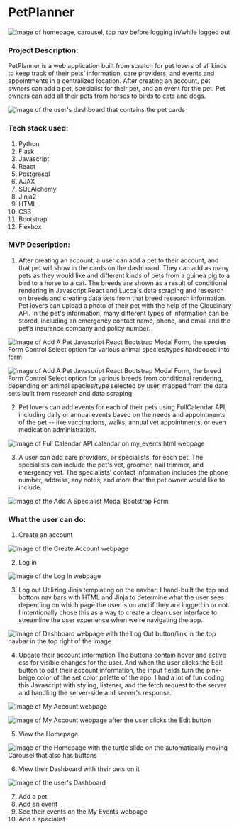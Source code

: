 # PetPlanner

![Image of homepage, carousel, top nav before logging in/while logged out](/static/images/Readme_Markdown/petplanner_Homepage_Horse.png)

### Project Description: 
PetPlanner is a web application built from scratch for pet lovers of all kinds to keep track of their pets’ information, care providers, and events and appointments in a centralized location. After creating an account, pet owners can add a pet, specialist for their pet, and an event for the pet. Pet owners can add all their pets from horses to birds to cats and dogs.

![Image of the user's dashboard that contains the pet cards](/static/images/Readme_Markdown/petplanner_Dashboard.png)

### Tech stack used: 
1. Python
2. Flask
3. Javascript
4. React 
5. Postgresql 
6. AJAX
7. SQLAlchemy
8. Jinja2
9. HTML 
10. CSS
11. Bootstrap
12. Flexbox 

### MVP Description: 
1. After creating an account, a user can add a pet to their account, and that pet will show in the cards on the dashboard. They can add as many pets as they would like and different kinds of pets from a guinea pig to a bird to a horse to a cat. The breeds are shown as a result of conditional rendering in Javascript React and Lucca's data scraping and research on breeds and creating data sets from that breed research information. Pet lovers can upload a photo of their pet with the help of the Cloudinary API. In the pet's information, many different types of information can be stored, including an emergency contact name, phone, and email and the pet's insurance company and policy number. 

![Image of Add A Pet Javascript React Bootstrap Modal Form, the species Form Control Select option for various animal species/types hardcoded into form](/static/images/Readme_Markdown/petplanner_Add_A_Pet_Modal_species.png)

![Image of Add A Pet Javascript React Bootstrap Modal Form, the breed Form Control Select option for various breeds from conditional rendering, depending on animal species/type selected by user, mapped from the data sets built from research and data scraping](/static/images/Readme_Markdown/petplanner_Add_A_Pet_Modal_breeds.png)

2. Pet lovers can add events for each of their pets using FullCalendar API, including daily or annual events based on the needs and appointments of the pet -- like vaccinations, walks, annual vet appointments, or even medication administration. 

![Image of Full Calendar API calendar on my_events.html webpage](/static/images/Readme_Markdown/petplanner_Custom_Full_Calendar_API.png)

3. A user can add care providers, or specialists, for each pet. The specialists can include the pet's vet, groomer, nail trimmer, and emergency vet.  The specialists' contact information includes the phone number, address, any notes, and more that the pet owner would like to include.

![Image of the Add A Specialist Modal Bootstrap Form](/static/images/Readme_Markdown/petplanner_Add_A_Specialist_Modal.png)

### What the user can do: 
1. Create an account 

![Image of the Create Account webpage](/static/images/Readme_Markdown/petplanner_Create_An_Account.png)

2. Log in

![Image of the Log In webpage](/static/images/Readme_Markdown/petplanner_Log_In.png)

3. Log out 
Utilizing Jinja templating on the navbar: I hand-built the top and bottom nav bars with HTML and Jinja to determine what the user sees depending on which page the user is on and if they are logged in or not. I intentionally chose this as a way to create a clean user interface to streamline the user experience when we're navigating the app.

![Image of Dashboard webpage with the Log Out button/link in the top navbar in the top right of the image](/static/images/Readme_Markdown/petplanner_Dashboard.png)

4. Update their account information 
The buttons contain hover and active css for visible changes for the user. And when the user clicks the Edit button to edit their account information, the input fields turn the pink-beige color of the set color palette of the app. I had a lot of fun coding this Javascript with styling, listener, and the fetch request to the server and handling the server-side and server's response. 

![Image of My Account webpage](/static/images/Readme_Markdown/petplanner_My_Account.png)

![Image of My Account webpage after the user clicks the Edit button](/static/images/Readme_Markdown/petplanner__My_Account_Edit.png)

5. View the Homepage 

![Image of the Homepage with the turtle slide on the automatically moving Carousel that also has buttons](/static/images/Readme_Markdown/petplanner__Homepage_Turtle.png)

6. View their Dashboard with their pets on it 

![Image of the user's Dashboard](/static/images/Readme_Markdown/petplanner__Dashboard.png)

7. Add a pet 
8. Add an event 
9. See their events on the My Events webpage 
10. Add a specialist 